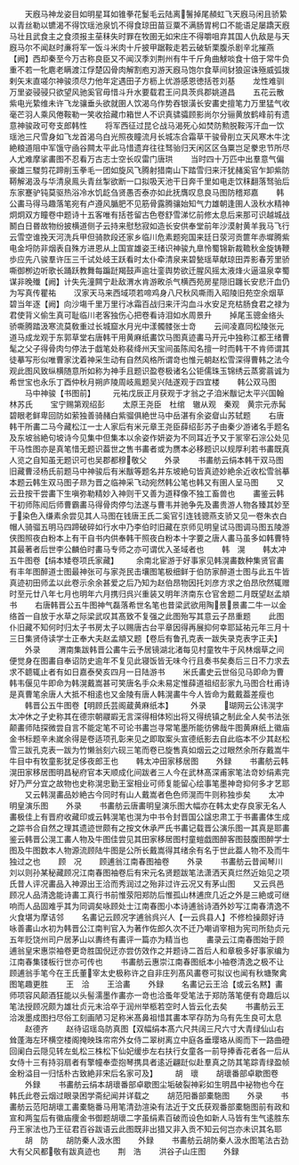 <!-- { "loadSidebar": true } -->
　　天廐马神龙姿目如明星耳如锥拳花鬉毛云陆离鬐掉尾頳虹飞天廐马闲且骄絷以青丝勒以镳渴不得饮瑶池泉饥不得食琼田苗豆粟不满肠胃枵口不能语足屡蹻天廐马壮且武食主之食须报主莝秣失时罪在牧圉无如宋庄不得嚼咀弃其国人仇敌是与天廐马尔不闻赵时亷将军一饭斗米肉十斤披甲踞鞍走若云破斩栗腹杀剧辛北摧燕【阙】西却秦至今万古称良臣又不闻汉季刘荆州有牛千斤角曲觩啖食十倍于常牛负重不若一牝麀老瞒渡江俘楚囚骨肉解割庖刃游天廐马饱尔食草间豺狼逭诛殛威弧拨剌矢末直嗟尔神骏须尽力他年定遇田子方枥上优游感恩徳括苍刘基
　　龙性难驯万里姿骎骎只欲望风驰奚官毋惜斗升水要载君王问具茨呉郡姚道昌
　　五花云散紫电光絷维未许飞龙骧垂头欲就圉人饮渴乌作势吞银潢长安畵史擅笔力万里猛气收毫芒羽人乘风倦鞍勒一笑收拾藏巾箱世人不识真骕骦顾影尚尔分骊黄放鹤峰前有遗意神骏政可夸支郎韩性
　　将军西征过昆仑战马渴死心如焚防勲脱鞍泻汗血一饮瑶池三尺雪身如飞龙首渴乌白光照夜瞳流月长城冻合霜草干骏骨削立天风寒木牛沈絶粮道阻中军饿守凾谷闗太平此马惜遗弃往往驽骀归天闲区区刍粟岂足豢忠节所尽人尤难摩挲畵图不忍看万古志士空长叹雷门唐珙
　　当时四十万匹中出羣意气偏豪雄三騣剪花蹄削玉拳毛一团如旋风飞腾射猎南山下踏雪归来汗犹赭奚官乍卸紫防鞯解渴汲与华清泉鳯头青丝掣欲断一口拟吸天池干日奔千里如电走饮秣翻落驽骀后东家蹇驴钝莫驱热浴冷水饥龁刍贤愚否泰亦如此抚膺叹息良马图防稽郑嘉
　　韩公畵马得马趣落笔宛有卢遵风腯肥不见筋骨露腾骧始知气力雄朝逢圉人汲秋水精神炯炯双方瞳卷中题诗十五客唯有括苍留古色卷舒雪涕忆前修太息后来那可识越城战鬭白日昬故物纷披横道侧子云持来慰愁寂如造长安供奉堂前年沙漠射黄羊我马飞行云雪空谁挽天河洗兵甲但骑款段还家乡临川危素题宛国来廷日荥河贡篚年赤墀腾紫电金埒防非烟表自殊方进恩从上国宣雄姿王绪识神骏九臯怜蜀锦新裁韂秋金旋铸鞭歩应先八骏羣许压三千试处岐王跃看时太仆牵清泉来碧甃瑶草献琼田弄影春芳里骄嘶御栁边听歌长踊跃教舞每蹁跹羯鼓声逾壮銮舆势欲迁腥风摇太液烽火逼温泉幸蜀谋非晚殱【阙】计失先潼闗宁赴敌渭水肯游畋杀气横西苑房星隠旧躔长安悲汗血仍为写真传瞿祐
　　汉家天马来西域项若啼鸡身八尺秋风嘶雨入昭陵旧苑空余烟草碧当年逐【阙】向沙塲千里万里行冰霜百战归来汗沟血斗水安足充枯肠食君之禄为君使背义偷生真可耻临川老客独伤心把卷看诗泪如水周景升
　　掉尾玉骢金络头骄嘶腾踏汲寒流莫敎重过长城窟水月光中漾髑髅张士竒
　　云间凌嘉同松陵张元道马成龙观于东郭草堂右唐韩干用黄麻纸畵饮马图真迹畵马开元中独称江都王绪曹髦之父子得骨肉匀停法于戯笔处称裴绛州天宝间虽陈闳名擅一时而韩干不肯师谓其徒摹写形似唯曹家沈着神采生动有自然风格所谓竒也惟元朝赵松雪深得曹韩之法今观此图风致纵横随意所如称为神手且题识盈卷极诸名公钜儒珠玉锦绣云蒸雾蓊诚为希世宝也永乐丁酉仲秋月朔庐陵周岐鳯题吴兴陆遂观于四宜楼
　　韩公双马图
　　马中神骏【书图前】
　　元祐戊辰正月获观于才翁之子洎米黻记太平兴国翰林苏氏
　　宝宁赐第观绍彭
　　太原王尧臣　杜绾　辙从观　秦观　黄宗元赤髯碧眼老鲜卑回防如萦独善骑赭白紫骝俱絶世马中岳湛有余姿睂山苏轼题
　　右唐韩干所畵二马今藏松江一士人家后有米元章王尧臣薛绍彭苏子由秦少游诸名手题名及东坡翁絶句坡诗今见集中但集本以余姿作妍姿为不同耳近予又于冡宰石淙公处见干马性图亦是真笔惜无题识葢世之售书畵者或为赝本必移题识以规厚利若书畵既真人览之自知虽无题识可也吴郡都穆敬父
　　外录
　　书畵舫云绢本韩干双马图旧藏曹泾杨氏前题马中神骏后有米黻等题名并东坡絶句皆真迹妙絶余近收松雪翁摹本题云韩生双马图子昻为晋之临神采飞动宛然韩公笔也韩又有圉人呈马图
　　又云丑按干尝畵下生嗔弥勒精妙入神则干又善为道释像不独工畜兽也
　　畵鉴云韩干初师陈闳后师曹霸畵马得骨肉停匀法遂与曹韦并驰争先及畵贵游人物各臻其妙至于染色入缣素余尝见其人马图在钱唐王氏二奚官引连钱骢燕支骄又见一卷朱衣白帽人骑骝五明马四蹄破碎如行水中乃李伯时旧藏在京师见明皇试马图调马图五陵游侠图照夜白粉本上有干自书内供奉韩干照夜白粉本十字要之唐人畵马虽多如韩曹特其最著者后世李公麟伯时畵马专师之亦可谓优入圣域者也
　　韩　滉
　　韩太冲五牛图卷【绢本矮卷项氏家藏】
　　余南北宦游于好事家见韩滉畵数种集贤官畵有丰年图醉道士图最神张可与家尧民击壤图笔极细鲜于伯防家醉道士图与此五牛皆真迹初田师孟以此卷示余余甚爱之后乃知为赵伯昂物因托刘彦方求之伯昂欣然辄赠时至元廿八年七月也明年六月携归呉兴重装又明年济南东仓官舍题二月既望赵孟頫书
　　右唐韩晋公五牛图神气磊落希世名笔也昔梁武欲用陶景景畵二牛一以金络首一自放于水草之际梁武叹其髙致不复强之此图殆写其意云子昂重题
　　此图仆旧藏不知何时归太子书房太子以赐唐古台平章因得再展抑何幸耶延祐元年三月十三日集贤侍读学士正奉大夫赵孟頫又题【卷后有鲁孔克表一跋失录克表字正夫】
　　外录
　　渭南集跋韩晋公畵牛云予居镜湖北渚每见村童牧牛于风林烟草之间便觉身在图畵自奉诏防史逾年不复见此寝饭皆无味今行且奏书矣奏后三日不力求去求不聼辄止者有如日嘉泰癸亥四月一日陆游书
　　米氏畵史云世俗见马即命为曹韩韦偃见牛即命为韩滉戴嵩甚可笑唐名手众未易定惟薛道祖绍彭家九马图合杜甫诗是真曹笔余唐人大抵不相逺也又金陵有唐人韩滉畵牛今人皆命为戴戴葢差瘦也
　　韩晋公五牛图卷【明顾氏芸阁蔵黄麻纸本】
　　外录
　　瑚网云公讳滉字太冲休之子史称其在德宗朝鬷嘏无言深得相体矧出将又得统镇之制此全人矣书法张颠畵师陆探微尝自言不能定笔不可论书畵岂寻常笔墨所能彷佛哉牛图黄麻纸上徽庙金书标题辛未嵗余得是卷适项孔彰来见之即取案头宣德纸影去自此临本不少其赵松雪三跋孔克表一跋为竹懒翁刻六砚三笔而卷已旋售真如烟云之过眼然余所存戴嵩牛牛目中有牧童影犹足侈夜郎王也
　　韩太冲田家移居图
　　外録
　　书畵舫云韩滉田家移居图明昌秘府官本天顺成化间跋者三人今在武林髙深甫家笔法竒妙绢素完好乃严分宜之故物也史称滉忠勤王室相业可师复能留心绘事笔墨神竒抑何多才艺耶
　　又云韩滉畵品妙絶古今同时有山人戴嵩者色色师滉而牛则称独歩矣
　　太冲明皇演乐图
　　外录
　　书畵舫云唐畵明皇演乐图大幅亦在韩太史存良家无名人畵极佳上有晋府收藏印或云韩滉笔也滉为中书令封晋国公諡忠肃工于书畵畵体生成之踪书合自然之理其遗迹世颇有之按文休承严氏书畵记载晋公演乐图一其真是耶畵鉴云韩晋公滉工畵人物及牛图佳尝见其田家移居图村童螘戯图醉客图鼓腹图醉学士图及牛图数本人物源流顾陆牛图是公所长戴嵩得其绪余有名于世此葢人物不及而牛独过之也
　　顾　况
　　顾逋翁江南春图袖卷
　　外录
　　书畵舫云昔闻琴川刘以则孙某秘藏顾况江南春图袖卷后有宋元名贤题跋笔法潇洒天真烂然近始见之项氏昔人评况畵品入神源出王洽而秀润过之殆非过许云况又有茅山图
　　又云呉邑顾况人品清逸能诗畵工真行书前惟荥阳郑防后惟孤山林逋庶几近之外是三絶或可继响而人品固难乎其为同调矣咏顾处士江南春图小本诗逋翁诗酒外妙写江南春清逸不火食堪为摩诘邻
　　名畵记云顾况字逋翁呉兴人【一云呉县人】不修检操颇好诗咏善畵山水初为韩晋公江南判官入为著作佐郎久次不迁乃嘲诮宰相为宪司所劾贞元五年贬饶州司户居茅山以夀终有畵评一篇亦为精当也
　　畵录云江南春图始于顾逋翁皇宋惠崇袖卷更竒胜国倪迂亦尝仿效作之并题诗二首后人和章极多好事家编为江南春集镂板行世亦可传也
　　书畵舫云惠崇江南春图纸本小袖卷清逸之极不让顾逋翁手笔今在王氏董宰太史极称许之自非庄列髙风畵卷可拟议也闻有秋塘聚禽图笔趣更胜
　　王　洽
　　王洽畵
　　外録
　　名畵记云王洽【或云名黙】畵师项容风颠酒狂能以头髻濡墨作畵亦一竒也洽蚤年受笔法于郑防落笔便有竒趣后以笔法授顾况颇为雄壮贞元末洽卒于润州举柩若空时人皆云化去矣
　　书畵舫云王洽泼墨成图扫尽俗工刻画陋习足称米髙鼻祖惜其畵本罕存防为乌有先生良可太息
　　赵德齐
　　赵待诏瑶岛防真图【双幅绢本髙六尺共阔三尺六寸大青绿仙山右耸蓬海左环横空楼阁掩映珠帘帘外女侍二翠树离立中庭各垂璎珞从阁而下一路曲磴回阑白云隠见转左虬松三株松下仙妃缓歩左右扶行女童各一前导捧香花者各一后从女侍十三有持羽扇者有擎幢奉壶抱琴携具者逺近翩跹似赴羣真之防其笔踪青绿盈帧金粉溢目一归恬朴古致絶非宋后名家可及】
　　胡　瓌
　　胡瓌番部卓歇图卷
　　外録
　　书畵舫云绢本胡瓌番部卓歇图尘垢破裂神彩如生明昌中袐物也今在韩氏此卷云烟过眼录困学斋纪闻并详载之
　　胡范阳番部橐駞图
　　外录
　　书畵舫云范阳胡瓌工畵橐駞番马用笔清劲渲染有法近于文氏获观番部橐駞图前有政和宣和两玺后有徽庙痩金书御题胡瓌二字虽绢素百破而设色如新人马皆有生气逺胜东丹王家法也乃王征君百谷跋语云此图既非出猎又非入贡不知云何岂亦未识其名耶
　　胡　防
　　胡防秦人汲水图
　　外録
　　书畵舫云胡防秦人汲水图笔法古劲大有父风都敬有跋真迹也
　　荆　浩
　　洪谷子山庄图
　　外録
